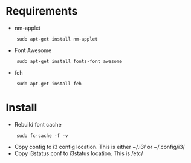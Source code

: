 # Requirements
* nm-applet
```
    sudo apt-get install nm-applet
```
* Font Awesome
```
    sudo apt-get install fonts-font awesome
```
* feh
```
    sudo apt-get install feh
```
# Install
* Rebuild font cache
```
    sudo fc-cache -f -v
```
* Copy config to i3 config location. This is either ~/.i3/ or ~/.config/i3/
* Copy i3status.conf to i3status location. This is /etc/
